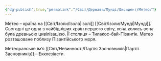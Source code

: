 ```yaml
---
{"dg-publish":true,"permalink":"/Світ/Держави/Мунді/Оксидент/Метео/"}
---
```


Метео – країна на [[Світ/Ізоли/Ізола\|ізолі]] [[Світ/Ізоли/Мунді\|Мунді]]. Сьогодні це одна з найбідніших країн першого світу, хоча колись вона була древньою цивілізацією. Її столиця – Тилакос-бай-Пізантік. Метео розташоване поблизу Пізантійського моря.

Метеоранське ім’я [[Світ/Невинності/Партія Засновників\|Партії Засновників]] – Екклезіасти.